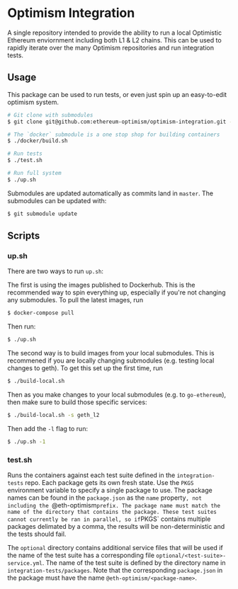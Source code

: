 # Optimism Integration
A single repository intended to provide the ability to run a local
Optimistic Ethereum enviornment including both L1 & L2 chains. This
can be used to rapidly iterate over the many Optimism repositories and
run integration tests.

## Usage
This package can be used to run tests, or even just spin up an easy-to-edit
optimism system.

```bash
# Git clone with submodules
$ git clone git@github.com:ethereum-optimism/optimism-integration.git --recurse-submodules

# The `docker` submodule is a one stop shop for building containers
$ ./docker/build.sh

# Run tests
$ ./test.sh

# Run full system
$ ./up.sh
```

Submodules are updated automatically as commits land in `master`.
The submodules can be updated with:

```bash
$ git submodule update
```

## Scripts

### up.sh
There are two ways to run `up.sh`:

The first is using the images published to Dockerhub. This is the recommended way to spin everything up, especially if you're not changing any submodules. To pull the latest images, run 
```bash
$ docker-compose pull
```
Then run:
```bash
$ ./up.sh
```
The second way is to build images from your local submodules. This is recommened if you are locally changing submodules (e.g. testing local changes to geth). To get this set up the first time, run 
```bash
$ ./build-local.sh
```
Then as you make changes to your local submodules (e.g. to `go-ethereum`), then make sure to build those specific services:
```bash
$ ./build-local.sh -s geth_l2
```
Then add the `-l` flag to run: 
```bash
$ ./up.sh -1
```

### test.sh

Runs the containers against each test suite defined in the `integration-tests`
repo. Each package gets its own fresh state. Use the `PKGS` environment variable
to specify a single package to use. The package names can be found in the
`package.json` as the `name` property`, not including the `@eth-optimism` prefix.
The package name must match the name of the directory that contains the package.
These test suites cannot currently be ran in parallel, so if `PKGS` contains
multiple packages delimated by a comma, the results will be non-deterministic
and the tests should fail.

The `optional` directory contains additional service files that will be used
if the name of the test suite has a corresponding file
`optional/<test-suite>-service.yml`. The name of the test suite is defined
by the directory name in `integration-tests/packages`. Note that the
corresponding `package.json` in the package must have the name
`@eth-optimism/<package-name>`.
